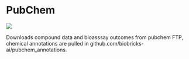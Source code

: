 # PubChem

<a href="https://github.com/biobricks-ai/pubchem/actions"><img src="https://github.com/biobricks-ai/pubchem/actions/workflows/bricktools-check.yaml/badge.svg?branch=main"/></a>

Downloads compound data and bioasssay outcomes from pubchem FTP, chemical annotations are pulled in github.com/biobricks-ai/pubchem_annotations.
